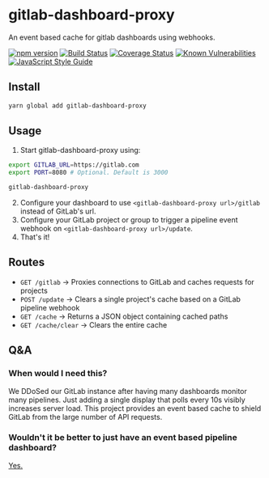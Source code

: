 # gitlab-dashboard-proxy
An event based cache for gitlab dashboards using webhooks.

[![npm version](https://badge.fury.io/js/gitlab-dashboard-proxy.svg)](https://www.npmjs.com/package/gitlab-dashboard-proxy)
[![Build Status](https://travis-ci.org/nadavami/gitlab-dashboard-proxy.svg?branch=master)](https://travis-ci.org/nadavami/gitlab-dashboard-proxy)
[![Coverage Status](https://coveralls.io/repos/github/nadavami/gitlab-dashboard-proxy/badge.svg)](https://coveralls.io/github/nadavami/gitlab-dashboard-proxy)
[![Known Vulnerabilities](https://snyk.io/test/github/nadavami/gitlab-dashboard-proxy/badge.svg?targetFile=package.json)](https://snyk.io/test/github/nadavami/gitlab-dashboard-proxy?targetFile=package.json)
[![JavaScript Style Guide](https://img.shields.io/badge/code_style-standard-brightgreen.svg)](https://standardjs.com)

## Install
```bash
yarn global add gitlab-dashboard-proxy
```

## Usage
1. Start gitlab-dashboard-proxy using:
```bash
export GITLAB_URL=https://gitlab.com
export PORT=8080 # Optional. Default is 3000

gitlab-dashboard-proxy
```
2. Configure your dashboard to use `<gitlab-dashboard-proxy url>/gitlab` instead of GitLab's url.
3. Configure your GitLab project or group to trigger a pipeline event webhook on `<gitlab-dashboard-proxy url>/update`.
4. That's it!

## Routes
- `GET /gitlab` -> Proxies connections to GitLab and caches requests for projects
- `POST /update` -> Clears a single project's cache based on a GitLab pipeline webhook
- `GET /cache` -> Returns a JSON object containing cached paths
- `GET /cache/clear` -> Clears the entire cache

## Q&A
### When would I need this?
We DDoSed our GitLab instance after having many dashboards monitor many pipelines. Just adding a single display that polls every 10s visibly increases server load. This project provides an event based cache to shield GitLab from the large number of API requests.

### Wouldn't it be better to just have an event based pipeline dashboard?
[Yes.](https://github.com/new) 
